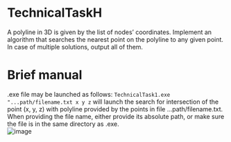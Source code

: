 # TechnicalTaskH
A polyline in 3D is given by the list of nodes’ coordinates. Implement an algorithm that searches the nearest point on the polyline to any given point. In case of multiple solutions, output all of them.

# Brief manual
.exe file may be launched as follows: 
`TechnicalTask1.exe "...path/filename.txt x y z` will launch the search for intersection of the point (x, y, z) with polyline provided by the points in file ...path/filename.txt. When providing the file name, either provide its absolute path, or make sure the file is in the same directory as .exe.  
![image](https://github.com/dobrolyubova/TechnicalTaskH/assets/76395785/f02ccf7b-af18-4fbb-a53a-f8aa1f2ac5a7)


